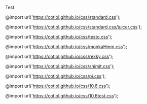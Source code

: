 Test

@import url('https://cotlol.github.io/css/standard.css');

@import url('https://cotlol.github.io/css/standard.css/juicer.css');

@import url('https://cotlol.github.io/css/testo.css');

@import url('https://cotlol.github.io/css/monkaHmm.css');

@import url('https://cotlol.github.io/css/rekky.css');

@import url('https://cotlol.github.io/css/shimit.css');

@import url('https://cotlol.github.io/css/pi.css');

@import url('https://cotlol.github.io/css/10.6.css');

@import url('https://cotlol.github.io/css/10.6test.css');
